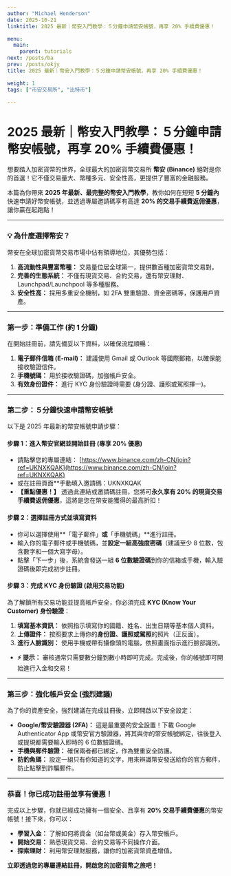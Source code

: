 ```yaml
---
author: "Michael Henderson"
date: 2025-10-21
linktitle: 2025 最新｜幣安入門教學：５分鐘申請幣安帳號，再享 20% 手續費優惠！

menu:
  main:
    parent: tutorials
next: /posts/ba
prev: /posts/okjy
title: 2025 最新｜幣安入門教學：５分鐘申請幣安帳號，再享 20% 手續費優惠！

weight: 1
tags: ["币安交易所", "比特币"]

---
```

# 2025 最新｜幣安入門教學：５分鐘申請幣安帳號，再享 20% 手續費優惠！

想要踏入加密貨幣的世界，全球最大的加密貨幣交易所 **幣安 (Binance)** 絕對是你的首選！它不僅交易量大、幣種多元、安全性高，更提供了豐富的金融服務。

本篇為你帶來 **2025 年最新、最完整的幣安入門教學**，教你如何在短短 **5 分鐘內**快速申請好幣安帳號，並透過專屬邀請碼享有高達 **20% 的交易手續費返佣優惠**，讓你贏在起跑點！

---

### **💡 為什麼選擇幣安？**

幣安在全球加密貨幣交易市場中佔有領導地位，其優勢包括：

1.  **高流動性與豐富幣種：** 交易量位居全球第一，提供數百種加密貨幣交易對。
2.  **完善的生態系統：** 不僅有現貨交易、合約交易，還有幣安理財、Launchpad/Launchpool 等多種服務。
3.  **安全性高：** 採用多重安全機制，如 2FA 雙重驗證、資金密碼等，保護用戶資產。

---

### **第一步：準備工作 (約 1 分鐘)**

在開始註冊前，請先備妥以下資料，以確保流程順暢：

1.  **電子郵件信箱 (E-mail)：** 建議使用 Gmail 或 Outlook 等國際郵箱，以確保能接收驗證信件。
2.  **手機號碼：** 用於接收驗證碼，加強帳戶安全。
3.  **有效身份證件：** 進行 KYC 身份驗證時需要 (身分證、護照或駕照擇一)。

---

### **第二步：５分鐘快速申請幣安帳號**

以下是 2025 年最新的幣安帳號申請步驟：

#### **步驟 1：進入幣安官網並開始註冊 (專享 20% 優惠)**

* 請點擊您的專屬連結：
[https://www.binance.com/zh-CN/join?ref=UKNXKQAK](https://www.binance.com/zh-CN/join?ref=UKNXKQAK)
* 或在註冊頁面**手動填入邀請碼：UKNXKQAK
* **【重點優惠！】** 透過此連結或邀請碼註冊，您將可**永久享有 20% 的現貨交易手續費返佣優惠**，這將是您在幣安能獲得的最高折扣！

#### **步驟 2：選擇註冊方式並填寫資料**

* 你可以選擇使用**「電子郵件」**或**「手機號碼」**進行註冊。
* 輸入你的電子郵件或手機號碼，並**設定一組高強度密碼**（建議至少 8 位數，包含數字和一個大寫字母）。
* 點擊「下一步」後，系統會發送一組 **6 位數驗證碼**到你的信箱或手機，輸入驗證碼後即完成初步註冊。

#### **步驟 3：完成 KYC 身份驗證 (啟用交易功能)**

為了解鎖所有交易功能並提高帳戶安全，你必須完成 **KYC (Know Your Customer) 身份驗證**：

1.  **填寫基本資訊：** 依照指示填寫你的國籍、姓名、出生日期等基本個人資料。
2.  **上傳證件：** 按照要求上傳你的**身份證、護照或駕照**的照片（正反面）。
3.  **進行人臉識別：** 使用手機或帶有攝像頭的電腦，依照畫面指示進行臉部識別。

* **⚡️ 提示：** 審核通常只需要數分鐘到數小時即可完成。完成後，你的帳號即可開始進行入金和交易！

---

### **第三步：強化帳戶安全 (強烈建議)**

為了你的資產安全，強烈建議在完成註冊後，立即開啟以下安全設定：

* **Google/幣安驗證器 (2FA)：** 這是最重要的安全設置！下載 Google Authenticator App 或幣安官方驗證器，將其與你的幣安帳號綁定，往後登入或提現都需要輸入即時的 6 位數驗證碼。
* **手機與郵件驗證：** 確保兩者都已綁定，作為雙重安全防護。
* **防釣魚碼：** 設定一組只有你知道的文字，用來辨識幣安發送給你的官方郵件，防止點擊到詐騙郵件。

---

### **恭喜！你已成功註冊並享有優惠！**

完成以上步驟，你就已經成功擁有一個安全、且享有 **20% 交易手續費優惠**的幣安帳號！接下來，你可以：

* **學習入金：** 了解如何將資金（如台幣或美金）存入幣安帳戶。
* **開始交易：** 熟悉現貨交易、合約交易等不同操作介面。
* **探索理財：** 利用幣安理財服務，讓你的加密貨幣資產增值。

**立即透過您的專屬連結註冊，開啟您的加密貨幣之旅吧！**